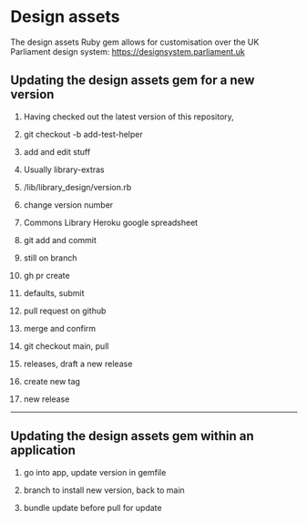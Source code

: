# Design assets

The design assets Ruby gem allows for customisation over the UK Parliament design system: https://designsystem.parliament.uk


## Updating the design assets gem for a new version


1. Having checked out the latest version of this repository, 

2. git checkout -b add-test-helper

3. add and edit stuff

4. Usually library-extras

5. /lib/library_design/version.rb

6. change version number

7. Commons Library Heroku google spreadsheet

8. git add and commit

9. still on branch

10. gh pr create

11. defaults, submit

12. pull request on github

13. merge and confirm

14. git checkout main, pull

15. releases, draft a new release

16. create new tag

17. new release

-------

## Updating the design assets gem within an application

1. go into app, update version in gemfile

2. branch to install new version, back to main

3. bundle update before pull for update
